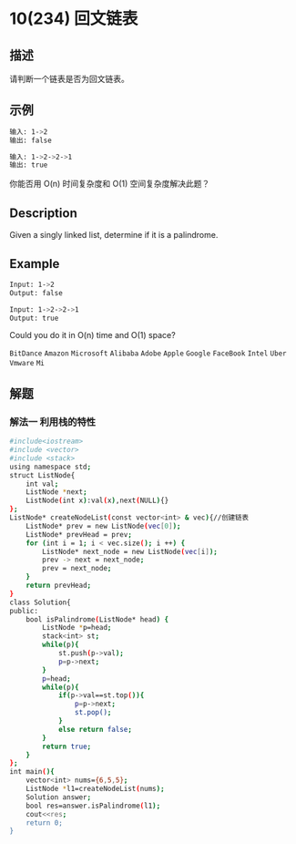 # 10(234) 回文链表

## 描述

请判断一个链表是否为回文链表。

## 示例
```bash
输入: 1->2
输出: false

输入: 1->2->2->1
输出: true
```
你能否用 O(n) 时间复杂度和 O(1) 空间复杂度解决此题？
## Description
Given a singly linked list, determine if it is a palindrome.

## Example
```bash
Input: 1->2
Output: false

Input: 1->2->2->1
Output: true
```
Could you do it in O(n) time and O(1) space?

`BitDance` `Amazon` `Microsoft` `Alibaba` `Adobe` `Apple` `Google` `FaceBook` `Intel` `Uber` `Vmware`  `Mi`
## 解题
### 解法一 利用栈的特性
```bash
#include<iostream>
#include <vector>
#include <stack>
using namespace std;
struct ListNode{
    int val;
    ListNode *next;
    ListNode(int x):val(x),next(NULL){}
};
ListNode* createNodeList(const vector<int> & vec){//创建链表
    ListNode* prev = new ListNode(vec[0]);
    ListNode* prevHead = prev;
    for (int i = 1; i < vec.size(); i ++) {
        ListNode* next_node = new ListNode(vec[i]);
        prev -> next = next_node;
        prev = next_node;
    }
    return prevHead;
}
class Solution{
public:
    bool isPalindrome(ListNode* head) {
        ListNode *p=head;
        stack<int> st;
        while(p){
            st.push(p->val);
            p=p->next;
        }
        p=head;
        while(p){
            if(p->val==st.top()){
                p=p->next;
                st.pop();
            }
            else return false;
        }
        return true;
    }
};
int main(){
    vector<int> nums={6,5,5};
    ListNode *l1=createNodeList(nums);
    Solution answer;
    bool res=answer.isPalindrome(l1);
    cout<<res;
    return 0;
}
```